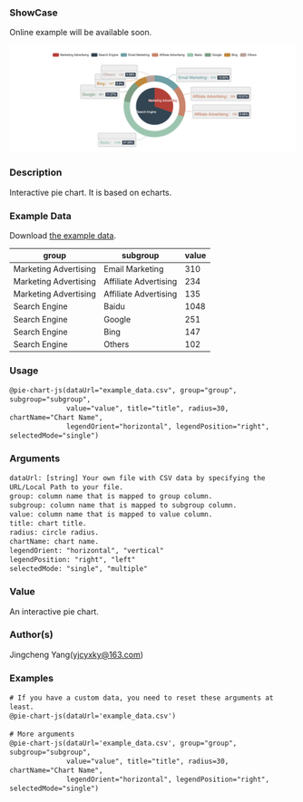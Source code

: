 ### ShowCase

Online example will be available soon.

<img src="/assets/images/plugins/pie-chart-js.png">

### Description

Interactive pie chart. It is based on echarts.

### Example Data

Download <a href="https://cdn.biovis.report/examples/pie-chart-js/example_data.csv" target="_blank">the example data</a>.

| group                 | subgroup              | value |
| --------------------- | --------------------- | ----- |
| Marketing Advertising | Email Marketing       | 310   |
| Marketing Advertising | Affiliate Advertising | 234   |
| Marketing Advertising | Affiliate Advertising | 135   |
| Search Engine         | Baidu                 | 1048  |
| Search Engine         | Google                | 251   |
| Search Engine         | Bing                  | 147   |
| Search Engine         | Others                | 102   |

### Usage

```
@pie-chart-js(dataUrl="example_data.csv", group="group", subgroup="subgroup",
              value="value", title="title", radius=30, chartName="Chart Name",
              legendOrient="horizontal", legendPosition="right", selectedMode="single")
```

### Arguments

```text
dataUrl: [string] Your own file with CSV data by specifying the URL/Local Path to your file.
group: column name that is mapped to group column.
subgroup: column name that is mapped to subgroup column.
value: column name that is mapped to value column.
title: chart title.
radius: circle radius.
chartName: chart name.
legendOrient: "horizontal", "vertical"
legendPosition: "right", "left"
selectedMode: "single", "multiple"
```

### Value

An interactive pie chart.

### Author(s)

Jingcheng Yang(yjcyxky@163.com)

### Examples

```
# If you have a custom data, you need to reset these arguments at least.
@pie-chart-js(dataUrl='example_data.csv')

# More arguments
@pie-chart-js(dataUrl='example_data.csv', group="group", subgroup="subgroup",
              value="value", title="title", radius=30, chartName="Chart Name",
              legendOrient="horizontal", legendPosition="right", selectedMode="single")
```
